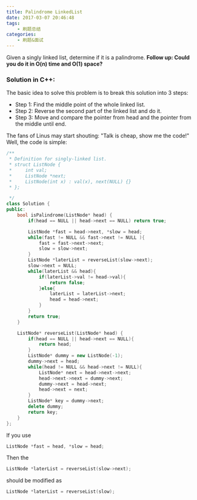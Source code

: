 ```yaml
---
title: Palindrome LinkedList
date: 2017-03-07 20:46:48
tags:  
	- 刷题总结
categories:
	- 刷题&面试
---
```

Given a singly linked list, determine if it is a palindrome.
<strong>Follow up: Could you do it in O(n) time and O(1) space?</strong>
<!--more-->

### Solution in C++:
The basic idea to solve this problem is to break this solution into 3 steps:

* Step 1: Find the middle point of the whole linked list.
* Step 2: Reverse the second part of the linked list and do it.
* Step 3: Move and compare the pointer from head and the pointer from the middle until end.

The fans of Linus may start shouting: "Talk is cheap, show me the code!" Well, the code is simple:

```c++
/**
 * Definition for singly-linked list.
 * struct ListNode {
 *     int val;
 *     ListNode *next;
 *     ListNode(int x) : val(x), next(NULL) {}
 * };

 */
class Solution {
public:
    bool isPalindrome(ListNode* head) {
        if(head == NULL || head->next == NULL) return true;

        ListNode *fast = head->next, *slow = head;
        while(fast != NULL && fast->next != NULL ){
            fast = fast->next->next;
            slow = slow->next;
        }
        ListNode *laterList = reverseList(slow->next);
        slow->next = NULL;
        while(laterList && head){
            if(laterList->val != head->val){
                return false;
            }else{
                laterList = laterList->next;
                head = head->next;
            }
        }
        return true;
    }

    ListNode* reverseList(ListNode* head) {
        if(head == NULL || head->next == NULL){
            return head;
        }
        ListNode* dummy = new ListNode(-1);
        dummy->next = head;
        while(head != NULL && head->next != NULL){
            ListNode* next = head->next->next;
            head->next->next = dummy->next;
            dummy->next = head->next;
            head->next = next;
        }
        ListNode* key = dummy->next;
        delete dummy;
        return key;
    }
};
```

If you use
```c++
ListNode *fast = head, *slow = head;
```
Then the
```c++
ListNode *laterList = reverseList(slow->next);
```

should be modified as
```c++
ListNode *laterList = reverseList(slow);
```
